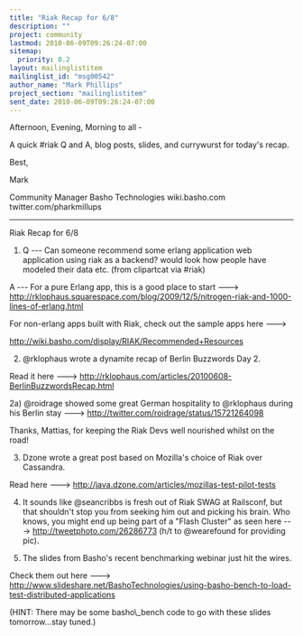 ```yaml
---
title: "Riak Recap for 6/8"
description: ""
project: community
lastmod: 2010-06-09T09:26:24-07:00
sitemap:
  priority: 0.2
layout: mailinglistitem
mailinglist_id: "msg00542"
author_name: "Mark Phillips"
project_section: "mailinglistitem"
sent_date: 2010-06-09T09:26:24-07:00
---
```



Afternoon, Evening, Morning to all -

A quick #riak Q and A, blog posts, slides, and currywurst for today's recap.

Best,

Mark

Community Manager
Basho Technologies
wiki.basho.com
twitter.com/pharkmillups

-----

Riak Recap for 6/8

1) Q --- Can someone recommend some erlang application web
application using riak as a backend? would look how people have
modeled their data etc. (from clipartcat via #riak)

 A --- For a pure Erlang app, this is a good place to start ---&gt;
http://rklophaus.squarespace.com/blog/2009/12/5/nitrogen-riak-and-1000-lines-of-erlang.html

 For non-erlang apps built with Riak, check out the sample apps here ---&gt;

http://wiki.basho.com/display/RIAK/Recommended+Resources

2) @rklophaus wrote a dynamite recap of Berlin Buzzwords Day 2.

Read it here ---&gt;
http://rklophaus.com/articles/20100608-BerlinBuzzwordsRecap.html

2a) @roidrage showed some great German hospitality to @rklophaus
during his Berlin stay ---&gt;
http://twitter.com/roidrage/status/15721264098

Thanks, Mattias, for keeping the Riak Devs well nourished whilst on the road!

3) Dzone wrote a great post based on Mozilla's choice of Riak over Cassandra.

Read here ---&gt; http://java.dzone.com/articles/mozillas-test-pilot-tests

4) It sounds like @seancribbs is fresh out of Riak SWAG at Railsconf,
but that shouldn't stop you from seeking him out and picking his
brain. Who knows, you might end up being part of a "Flash Cluster" as
seen here ---&gt; http://tweetphoto.com/26286773 (h/t to @wearefound
for providing pic).

5) The slides from Basho's recent benchmarking webinar just hit the wires.

Check them out here ---&gt;
http://www.slideshare.net/BashoTechnologies/using-basho-bench-to-load-test-distributed-applications

(HINT: There may be some basho\\_bench code to go with these slides
tomorrow...stay tuned.)

